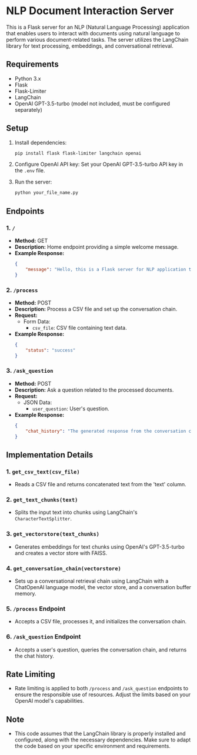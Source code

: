 # NLP Document Interaction Server

This is a Flask server for an NLP (Natural Language Processing) application that enables users to interact with documents using natural language to perform various document-related tasks. The server utilizes the LangChain library for text processing, embeddings, and conversational retrieval.

## Requirements
- Python 3.x
- Flask
- Flask-Limiter
- LangChain
- OpenAI GPT-3.5-turbo (model not included, must be configured separately)

## Setup

1. Install dependencies:
    ```bash
    pip install flask flask-limiter langchain openai
    ```

2. Configure OpenAI API key: Set your OpenAI GPT-3.5-turbo API key in the `.env` file.

3. Run the server:
    ```bash
    python your_file_name.py
    ```

## Endpoints

### 1. `/`
- **Method:** GET
- **Description:** Home endpoint providing a simple welcome message.
- **Example Response:**
    ```json
    {
        "message": "Hello, this is a Flask server for NLP application that allows users to interact with documents using natural language to perform various document-related tasks."
    }
    ```

### 2. `/process`
- **Method:** POST
- **Description:** Process a CSV file and set up the conversation chain.
- **Request:**
    - Form Data:
        - `csv_file`: CSV file containing text data.
- **Example Response:**
    ```json
    {
        "status": "success"
    }
    ```

### 3. `/ask_question`
- **Method:** POST
- **Description:** Ask a question related to the processed documents.
- **Request:**
    - JSON Data:
        - `user_question`: User's question.
- **Example Response:**
    ```json
    {
        "chat_history": "The generated response from the conversation chain."
    }
    ```

## Implementation Details

### 1. `get_csv_text(csv_file)`
- Reads a CSV file and returns concatenated text from the 'text' column.

### 2. `get_text_chunks(text)`
- Splits the input text into chunks using LangChain's `CharacterTextSplitter`.

### 3. `get_vectorstore(text_chunks)`
- Generates embeddings for text chunks using OpenAI's GPT-3.5-turbo and creates a vector store with FAISS.

### 4. `get_conversation_chain(vectorstore)`
- Sets up a conversational retrieval chain using LangChain with a ChatOpenAI language model, the vector store, and a conversation buffer memory.

### 5. `/process` Endpoint
- Accepts a CSV file, processes it, and initializes the conversation chain.

### 6. `/ask_question` Endpoint
- Accepts a user's question, queries the conversation chain, and returns the chat history.

## Rate Limiting
- Rate limiting is applied to both `/process` and `/ask_question` endpoints to ensure the responsible use of resources. Adjust the limits based on your OpenAI model's capabilities.

## Note
- This code assumes that the LangChain library is properly installed and configured, along with the necessary dependencies. Make sure to adapt the code based on your specific environment and requirements.
